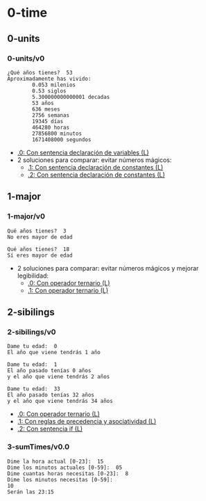 # 0-time

## 0-units

### 0-units/v0
~~~
¿Qué años tienes?  53
Aproximadamente has vivido:
        0.053 milenios
        0.53 siglos
        5.300000000000001 decadas
        53 años
        636 meses
        2756 semanas
        19345 días
        464280 horas
        27856800 minutos
        1671408000 segundos
~~~
- [.0: Con sentencia declaración de variables (L)](../0-time/0-units/v0.0/app.js)
- 2 soluciones para comparar: evitar números mágicos:    
  - [.1: Con sentencia declaración de constantes (L)](../0-time/0-units/v0.1/app.js)
  - [.2: Con sentencia declaración de constantes (L)](../0-time/0-units/v0.2/app.js)
## 1-major

### 1-major/v0
~~~
Qué años tienes?  3
No eres mayor de edad
~~~
~~~
Qué años tienes?  18
Sí eres mayor de edad
~~~
- 2 soluciones para comparar: evitar números mágicos y mejorar legibilidad:
  - [.0: Con operador ternario (L)](../0-time/1-major/v0.0/app.js)
  - [.1: Con operador ternario (L)](../0-time/1-major/v0.1/app.js)
## 2-sibilings

### 2-sibilings/v0

~~~
Dame tu edad:  0
El año que viene tendrás 1 año
~~~
~~~
Dame tu edad:  1
El año pasado tenías 0 años
y el año que viene tendrás 2 años
~~~
~~~
Dame tu edad:  33
El año pasado tenías 32 años
y el año que viene tendrás 34 años
~~~
- [.0: Con operador ternario (L)](../0-time/2-sibilings/v0.0/app.js)
- [.1: Con reglas de precedencia y asociatividad (L)](../0-time/2-sibilings/v0.1/app.js)
- [.2: Con sentencia if (L)](../0-time/2-sibilings/v0.2/app.js)
### 3-sumTimes/v0.0

~~~
Dime la hora actual [0-23]:  15
Dime los minutos actuales [0-59]:  05
Dime cuantas horas necesitas [0-23]:  8
Dime los minutos necesitas [0-59]:  
10
Serán las 23:15
~~~
